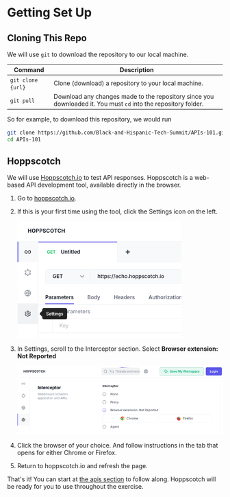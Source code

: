 # Getting Set Up

## Cloning This Repo

We will use `git` to download the repository to our local machine.

| Command           | Description                                                                                                    |
| ----------------- | -------------------------------------------------------------------------------------------------------------- |
| `git clone {url}` | Clone (download) a repository to your local machine.                                                           |
| `git pull`        | Download any changes made to the repository since you downloaded it. You must `cd` into the repository folder. |

So for example, to download this repository, we would run

```sh
git clone https://github.com/Black-and-Hispanic-Tech-Summit/APIs-101.git
cd APIs-101
```

## Hoppscotch

We will use [Hoppscotch.io](https://hoppscotch.io/) to test API responses. Hoppscotch is a web-based API development tool, available directly in the browser.

1. Go to [hoppscotch.io](https://hoppscotch.io/).
1. If this is your first time using the tool, click the Settings icon on the left.
    
    ![Hoppscotch Settings](./images/hoppscotch-settings.png)
1. In Settings, scroll to the Interceptor section. Select **Browser extension: Not Reported**

    ![Hoppscotch](./images/hoppscotch-extension-selector.png)
1. Click the browser of your choice.
    And follow instructions in the tab that opens for either Chrome or Firefox.
1. Return to hoppscotch.io and refresh the page.

That's it! You can start at [the apis section](./1-apis/README.md) to follow along. Hoppscotch will be ready for you to use throughout the exercise.
